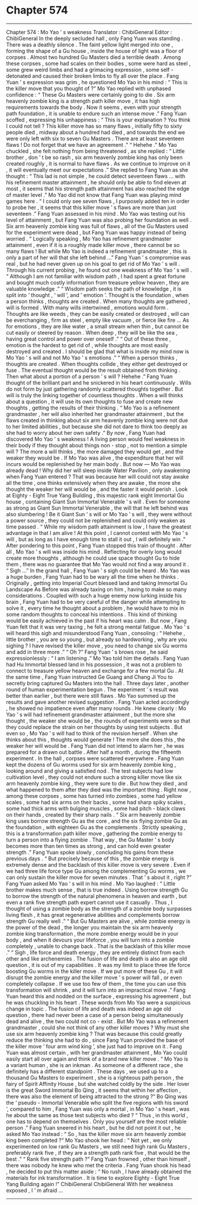 
# Chapter 574


---

Chapter 574 : Mo Yao ’ s weakness
Translator : ChibiGeneral Editor : ChibiGeneral
In the deeply secluded hall , only Fang Yuan was standing .
There was a deathly silence .
The faint yellow light merged into one , forming the shape of a Gu house , inside the house of light was a floor of corpses .
Almost two hundred Gu Masters died a terrible death .
Among these corpses , some had scales on their bodies , some were hard as steel , some grew weird limbs and had a grimacing expression , some self - detonated and caused their broken limbs to fly all over the place .
Fang Yuan ’ s expression was grim , he questioned Mo Yao in his mind : “ This is the killer move that you thought of ?”
Mo Yao replied with unphased confidence : “ These Gu Masters were certainly going to die . Six arm heavenly zombie king is a strength path killer move , it has high requirements towards the body . Now it seems , even with your strength path foundation , it is unable to endure such an intense move .”
Fang Yuan scoffed , expressing his unhappiness : “ This is your explanation ? You think I could not tell ? This killer move has so many flaws , initially fifty to sixty people died , midway about a hundred had died , and towards the end we were only left with six to seven Gu Masters . There are at least seventeen flaws ! Do not forget that we have an agreement .”
“ Hehehe .” Mo Yao chuckled , she felt nothing from being threatened , as she replied : “ Little brother , don ’ t be so rash , six arm heavenly zombie king has only been created roughly , it is normal to have flaws . As we continue to improve on it , it will eventually meet our expectations .”
She replied to Fang Yuan as she thought : “ This lad is not simple , he could detect seventeen flaws … with his refinement master attainment , he should only be able to find eleven at most , it seems that his strength path attainment has also reached the edge of master level .”
Mo Yao did not know that Fang Yuan was playing mind games here .
“ I could only see seven flaws , I purposely added ten in order to probe her , it seems that this killer move ’ s flaws are more than just seventeen .” Fang Yuan assessed in his mind .
Mo Yao was testing out his level of attainment , but Fang Yuan was also probing her foundation as well .
Six arm heavenly zombie king was full of flaws , all of the Gu Masters used for the experiment were dead , but Fang Yuan was happy instead of being worried .
“ Logically speaking , Mo Yao has refinement grandmaster attainment , even if it is a roughly made killer move , there cannot be so many flaws ! But while Mo Yao is indeed a refinement grandmaster , this is only a part of her will that she left behind …”
Fang Yuan ’ s compromise was real , but he had never given up on his goal to get rid of Mo Yao ’ s will .
Through his current probing , he found out one weakness of Mo Yao ’ s will .
“ Although I am not familiar with wisdom path , I had spent a great fortune and bought much costly information from treasure yellow heaven , they are valuable knowledge .”
“ Wisdom path seeks the path of knowledge , it is split into ‘ thought , ‘ will ’, and ’ emotion ’. Thought is the foundation , when a person thinks , thoughts are created . When many thoughts are gathered , will is formed . With many wills intertwined , emotions would form . Thoughts are like weeds , they can be easily created or destroyed , will can be everchanging , firm as steel , empty like vacuum , or fierce like fire … As for emotions , they are like water , a small stream when thin , but cannot be cut easily or steered by reason . When deep , they will be like the sea , having great control and power over oneself .”
“ Out of these three , emotion is the hardest to get rid of , while thoughts are most easily destroyed and created . I should be glad that what is inside my mind now is Mo Yao ’ s will and not Mo Yao ’ s emotions .”
“ When a person thinks , thoughts are created . When thoughts collide , they either get destroyed or fuse . The eventual thought would be the result obtained from thinking . Then what about a portion of a person ’ s will ? Hehehe .”
Fang Yuan thought of the brilliant part and he snickered in his heart continuously .
Wills do not form by just gathering randomly scattered thoughts together . But will is truly the linking together of countless thoughts .
When a will thinks about a question , it will use its own thoughts to fuse and create new thoughts , getting the results of their thinking .
“ Mo Yao is a refinement grandmaster , her will also inherited her grandmaster attainment , but the flaws created in thinking about six arm heavenly zombie king were not due to her limited abilities , but because she did not dare to think too deeply as she had to worry about her own safety .”
By now , Fang Yuan had discovered Mo Yao ’ s weakness !
A living person would feel weakness in their body if they thought about things non - stop , not to mention a simple will ?
The more a will thinks , the more damaged they would get , and the weaker they would be .
If Mo Yao was alive , the expenditure that her will incurs would be replenished by her main body . But now — Mo Yao was already dead !
Why did her will sleep inside Water Pavilion , only awakening when Fang Yuan entered ?
That was because her will could not stay awake all the time , one thinks extensively when they are awake , the more she thought the weaker her will would be , and the faster it would perish .
Look at Eighty - Eight True Yang Building , this majestic rank eight Immortal Gu house , containing Giant Sun Immortal Venerable ’ s will .
Even for someone as strong as Giant Sun Immortal Venerable , the will that he left behind was also slumbering !
Be it Giant Sun ’ s will or Mo Yao ’ s will , they were without a power source , they could not be replenished and could only weaken as time passed .
“ While my wisdom path attainment is low , I have the greatest advantage in that I am alive ! At this point , I cannot contest with Mo Yao ’ s will , but as long as I have enough time to stall it out , I will definitely win .”
After pondering to this point , Fang Yuan stopped this train of thought .
After all , Mo Yao ’ s will was inside his mind . Reflecting for overly long would create more thoughts , although he could use space thought Gu to hide them , there was no guarantee that Mo Yao would not find a way around it .
“ Sigh …”
In the grand hall , Fang Yuan ’ s sigh could be heard .
Mo Yao was a huge burden , Fang Yuan had to be wary all the time when he thinks .
Originally , getting into Imperial Court blessed land and taking Immortal Gu Landscape As Before was already taxing on him , having to make so many considerations . Coupled with such a huge enemy now lurking inside his brain , Fang Yuan had to be very careful of the danger while attempting to solve it , every time he thought about a problem , he would have to mix in some random thoughts to conceal his intentions .
This kind of thinking would be easily achieved in the past if his heart was calm . But now , Fang Yuan felt that it was very taxing , he felt a strong mental fatigue .
Mo Yao ’ s will heard this sigh and misunderstood Fang Yuan , consoling : “ Hehehe , little brother , you are so young , but already so hardworking , why are you sighing ? I have revised the killer move , you need to change six Gu worms and add in three more .”
“ Oh ?” Fang Yuan ’ s brows rose , he said expressionlessly : “ I am listening .”
Mo Yao told him the details .
Fang Yuan had Hu Immortal blessed land in his possession , it was not a problem to connect to treasure yellow heaven and exchange for a few mortal Gu .
At the same time , Fang Yuan instructed Ge Guang and Chang Ji You to secretly bring captured Gu Masters into the hall .
Three days later , another round of human experimentation begun .
The experiment ’ s result was better than earlier , but there were still flaws .
Mo Yao summed up the results and gave another revised suggestion .
Fang Yuan acted accordingly , he showed no impatience even after many rounds . He knew clearly : Mo Yao ’ s will had refinement grandmaster attainment , but the more she thought , the weaker she would be , the rounds of experiments were so that they could replace the strain on her thoughts by using test subjects .
But even so , Mo Yao ’ s will had to think of the revision herself . When she thinks about this , thoughts would generate !
The more she does this , the weaker her will would be .
Fang Yuan did not intend to alarm her , he was prepared for a drawn out battle .
After half a month , during the fifteenth experiment .
In the hall , corpses were scattered everywhere .
Fang Yuan kept the dozens of Gu worms used for six arm heavenly zombie king , looking around and giving a satisfied nod .
The test subjects had low cultivation level , they could not endure such a strong killer move like six arm heavenly zombie king , they were sure to die .
But how they died , and what happened to them after they died was the important thing .
Right now , among these corpses , some has turned into zombies , some had yellow scales , some had six arms on their backs , some had sharp spiky scales , some had thick arms with bulging muscles , some had pitch - black claws on their hands , created by their sharp nails .
“ Six arm heavenly zombie king uses borrow strength Gu as the core , and the six flying zombie Gu as the foundation , with eighteen Gu as the complements . Strictly speaking , this is a transformation path killer move , gathering the zombie energy to turn a person into a flying zombie . That way , the Gu Master ’ s body becomes more than ten times as strong , and can hold even greater strength .” Fang Yuan spoke slowly , concluding his gains from these previous days .
“ But precisely because of this , the zombie energy is extremely dense and the backlash of this killer move is very severe . Even if we had three life force type Gu among the complementing Gu worms , we can only sustain the killer move for seven minutes . That ’ s about it , right ?” Fang Yuan asked Mo Yao ’ s will in his mind .
Mo Yao laughed : “ Little brother makes much sense , that is true indeed . Using borrow strength Gu to borrow the strength of the natural phenomena in heaven and earth , but even a rank five strength path expert cannot use it casually . Thus , I thought of using a zombie body as the strength of a zombie body surpasses living flesh , it has great regenerative abilities and complements borrow strength Gu really well .”
“ But Gu Masters are alive , while zombie energy is the power of the dead , the longer you maintain the six arm heavenly zombie king transformation , the more zombie energy would be in your body , and when it devours your lifeforce , you will turn into a zombie completely , unable to change back . That is the backlash of this killer move .”
“ Sigh , life force and death energy , they are entirely distinct from each other and like archenemies . The fusion of life and death is also an age old question , it is out of my capabilities . It was my limit to place three life force boosting Gu worms in the killer move . If we put more of these Gu , it will disrupt the zombie energy and the killer move ’ s power will fall , or even completely collapse . If we use too few of them , the time you can use this transformation will shrink , and it will turn into an impractical move .”
Fang Yuan heard this and nodded on the surface , expressing his agreement , but he was chuckling in his heart .
These words from Mo Yao were a suspicious change in topic .
The fusion of life and death was indeed an age old question , there had never been a case of a person being simultaneously dead and alive , the two could not co - exist .
But Mo Yao was a refinement grandmaster , could she not think of any other killer moves ?
Why must she use six arm heavenly zombie king ? That was because this could greatly reduce the thinking she had to do , since Fang Yuan provided the base of the killer move ‘ four arm wind king ’, she just had to improve on it .
Fang Yuan was almost certain , with her grandmaster attainment , Mo Yao could easily start all over again and think of a brand new killer move .
“ Mo Yao is a variant human , she is an inkman . As someone of a different race , she definitely has a different standpoint . These days , we used up to a thousand Gu Masters to experiment , she is a righteous path person , the fairy of Spirit Affinity House , but she watched coldly by the side . Her lover is the great Sword Immortal Bo Qing , it seems that within her affection , there was also the element of being attracted to the strong ?”
Bo Qing was the ‘ pseudo - Immortal Venerable who split the five regions with his sword ’, compared to him , Fang Yuan was only a mortal , in Mo Yao ’ s heart , was he about the same as those test subjects who died ?
“ Thus , in this world , one has to depend on themselves . Only you yourself are the most reliable person .” Fang Yuan sneered in his heart , but he did not point it out , he asked Mo Yao instead : “ So , has the killer move six arm heavenly zombie king been completed ?”
Mo Yao shook her head : “ Not yet , we only experimented on low rank Gu Masters , we still need high rank Gu Masters , preferably rank five , if they are a strength path rank five , that would be the best .”
“ Rank five strength path ?” Fang Yuan frowned , other than himself , there was nobody he knew who met the criteria .
Fang Yuan shook his head , he decided to put this matter aside : “ No rush , I have already obtained the materials for ink transformation . It is time to explore Eighty - Eight True Yang Building again !”
ChibiGeneral ChibiGeneral With her weakness exposed , I ’ m afraid …

---

